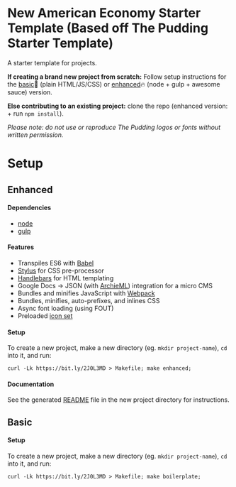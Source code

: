 # New American Economy Starter Template (Based off The Pudding Starter Template)

A starter template for projects.

**If creating a brand new project from scratch:** Follow setup instructions for the [basic](#basic):bread: (plain HTML/JS/CSS) or [enhanced](#enhanced):fire: (node + gulp + awesome sauce) version.

**Else contributing to an existing project:** clone the repo (enhanced version: + run `npm install`).

_Please note: do not use or reproduce The Pudding logos or fonts without written permission._

# Setup

## Enhanced

#### Dependencies

* [node](http://nodejs.org)
* [gulp](http://gulpjs.com)

#### Features

* Transpiles ES6 with [Babel](http://babeljs.io)
* [Stylus](http://stylus-lang.com/) for CSS pre-processor
* [Handlebars](http://handlebarsjs.com/) for HTML templating
* Google Docs -> JSON (with [ArchieML](http://archieml.org/)) integration for a micro CMS
* Bundles and minifies JavaScript with [Webpack](http://webpack.js.org)
* Bundles, minifies, auto-prefixes, and inlines CSS
* Async font loading (using FOUT)
* Preloaded [icon set](https://feathericons.com/)

#### Setup

To create a new project, make a new directory (eg. `mkdir project-name`), `cd` into it, and run:

```
curl -Lk https://bit.ly/2J0L3MD > Makefile; make enhanced;
```

#### Documentation

See the generated [README](https://github.com/polygraph-cool/starter/blob/master/README.story.md#development) file in the new project directory for instructions.

## Basic

#### Setup

To create a new project, make a new directory (eg. `mkdir project-name`), `cd` into it, and run:

```
curl -Lk https://bit.ly/2J0L3MD > Makefile; make boilerplate;
```
